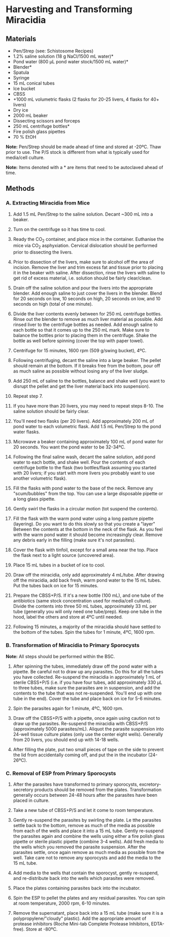 # Harvesting and Transforming Miracidia

## Materials

- Pen/Strep (see: Schistosome Recipes)
- 1.2% saline solution (18 g NaCl/1500 mL water)*
- Pond water (800 µL pond water stock/1500 mL water)*
- Blender*
- Spatula
- Syringe
- 15 mL conical tubes
- Ice bucket
- CBSS
- +1000 mL volumetric flasks (2 flasks for 20-25 livers, 4 flasks for 40+ livers)
- Dry ice
- 2000 mL beaker
- Dissecting scissors and forceps
- 250 mL centrifuge bottles*
- Fire polish glass pipettes
- 70 % EtOH

**Note:** Pen/Strep should be made ahead of time and stored at -20ºC. Thaw prior to use. The P/S stock is different from what is typically used for media/cell culture.

**Note:** Items denoted with a * are items that need to be autoclaved ahead of time.

## Methods

### A. Extracting Miracidia from Mice

1. Add 1.5 mL Pen/Strep to the saline solution. Decant ~300 mL into a beaker.

2. Turn on the centrifuge so it has time to cool.

3. Ready the CO<sub>2</sub> container, and place mice in the container. Euthanise the mice via CO<sub>2</sub> asphyxiation. Cervical dislocation should be performed prior to dissecting the livers.

4. Prior to dissection of the livers, make sure to alcohol off the area of incision. Remove the liver and trim excess fat and tissue prior to placing it in the beaker with saline. After dissection, rinse the livers with saline to get rid of excess material, i.e. solution should be fairly clear/clean.

5. Drain off the saline solution and pour the livers into the appropriate blender. Add enough saline to just cover the livers in the blender. Blend for 20 seconds on low, 10 seconds on high, 20 seconds on low, and 10 seconds on high (total of one minute).

6. Divide the liver contents evenly between for 250 mL centrifuge bottles. Rinse out the blender to remove as much liver material as possible. Add rinsed liver to the centrifuge bottles as needed. Add enough saline to each bottle so that it comes up to the 250 mL mark. Make sure to balance the bottles prior to placing them in the centrifuge. Shake the bottle as well before spinning (cover the top with paper towel).

7. Centrifuge for 15 minutes, 1600 rpm (509 g/swing bucket), 4ºC.

8. Following centrifuging, decant the saline into a large beaker. The pellet should remain at the bottom. If it breaks free from the bottom, pour off as much saline as possible without losing any of the liver sludge.

9. Add 250 mL of saline to the bottles, balance and shake well (you want to disrupt the pellet and get the liver material back into suspension).

10. Repeat step 7.

11. If you have more than 20 livers, you may need to repeat steps 8-10. The saline solution should be fairly clear.

12. You'll need two flasks (per 20 livers). Add approximately 200 mL of pond water to each volumetric flask. Add 1.5 mL Pen/Strep to the pond water flasks.

13. Microwave a beaker containing approximately 100 mL of pond water for 20 seconds. You want the pond water to be 32-34ºC.

14. Following the final saline wash, decant the saline solution, add pond water to each bottle, and shake well. Pour the contents of each centrifuge bottle to the flask (two bottles/flask assuming you started with 20 livers; if you start with more livers you probably want to use another volumetric flask).

15. Fill the flasks with pond water to the base of the neck. Remove any "scum/bubbles" from the top. You can use a large disposable pipette or a long glass pipette.

16. Gently swirl the flasks in a circular motion (tot suspend the contents).

17. Fill the flask with the warm pond water using a long pasture pipette (layering). Do you want to do this slowly so that you create a "layer" Between the contents at the bottom in the neck of the flask. As you feel with the warm pond water it should become increasingly clear. Remove any debris early in the filling (make sure it's not parasites).

18. Cover the flask with tinfoil, except for a small area near the top. Place the flask next to a light source (uncovered area).

19. Place 15 mL tubes in a bucket of ice to cool.

20. Draw off the miracidia, only add approximately 4 mL/tube. After drawing off the miracidia, add back fresh, warm pond water to the 15 mL tubes. Put the tubes back on ice for 15 minutes.

21. Prepare the CBSS+P/S. If it's a new bottle (100 mL), and one tube of the antibiotics (same stock concentration used for media/cell culture). Divide the contents into three 50 mL tubes, approximately 33 mL per tube (generally you will only need one tube/prep). Keep one tube in the hood, label the others and store at 4ºC until needed.  

22. Following 15 minutes, a majority of the miracidia should have settled to the bottom of the tubes. Spin the tubes for 1 minute, 4ºC, 1600 rpm.

### B. Transformation of Miracidia to Primary Sporocysts

**Note:** All steps should be performed within the BSC.

1. After spinning the tubes, immediately draw off the pond water with a pipette. Be careful not to draw up any parasites. Do this for all the tubes you have collected. Re-suspend the miracidia in approximately 1 mL of sterile CBSS+P/S (i.e. if you have four tubes, add approximately 330 µL to three tubes, make sure the parasites are in suspension, and add the contents to the tube that was not re-suspended. You'll end up with one tube in the end). Cover the tube and place back on ice for 5-6 minutes.

2. Spin the parasites again for 1 minute, 4ºC, 1600 rpm.

3. Draw off the CBSS+P/S with a pipette, once again using caution not to draw up the parasites. Re-suspend the miracidia with CBSS+P/S (approximately 5000 parasites/mL). Aliquot the parasite suspension into 24-well tissue culture plates (only use the center eight wells). Generally from 20 livers, you should end up with 14-18 wells.

4. After filling the plate, put two small pieces of tape on the side to prevent the lid from accidentally coming off, and put the in the incubator (24-26ºC).

### C. Removal of ESP from Primary Sporocysts

1. After the parasites have transformed to primary sporocysts, excretory-secretory products should be removed from the plates. Transformation generally occurs between 24-48 hours after the parasites have been placed in culture.

2. Take a new tube of CBSS+P/S and let it come to room temperature.

3. Gently re-suspend the parasites by swirling the plate. Le tthe parasites settle back to the bottom, remove as much of the media as possible from each of the wells and place it into a 15 mL tube. Gently re-suspend the parasites again and combine the wells using either a fire polish glass pipette or sterile plastic pipette (combine 3-4 wells). Add fresh media to the wells which you removed the parasite suspension. After the parasites settle, once again remove as much media as possible from the well. Take care not to remove any sporocysts and add the media to the 15 mL tube.

4. Add media to the wells that contain the sporocyst, gently re-suspend, and re-distribute back into the wells which parasites were removed.

5. Place the plates containing parasites back into the incubator.

6. Spin the ESP to pellet the plates and any residual parasites. You can spin at room temperature, 2000 rpm, 6-10 minutes.

7. Remove the supernatant, place back into a 15 mL tube (make sure it is a polypropylene/"cloudy" plastic). Add the appropriate amount of protease inhibitors (Roche Mini-tab Complete Protease Inhibitors, EDTA-free). Store at -80ºC.
